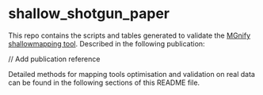 # shallow_shotgun_paper
This repo contains the scripts and tables generated to validate the [MGnify shallowmapping tool](https://github.com/EBI-Metagenomics/shallowmapping). Described in the following publication:

// Add publication reference


Detailed methods for mapping tools optimisation and validation on real data can be found in the following sections of this README file.
